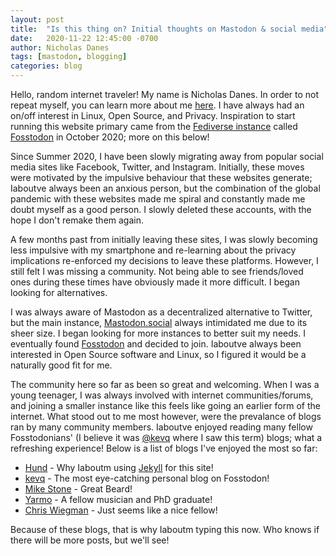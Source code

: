 ```yaml
---
layout: post
title:  "Is this thing on? Initial thoughts on Mastodon & social media"
date:   2020-11-22 12:45:00 -0700
author: Nicholas Danes
tags: [mastodon, blogging]
categories: blog
---
```

Hello, random internet traveler! My name is Nicholas Danes. In order to not repeat myself, you can learn more about me [here](/about). I have always had an on/off interest in Linux, Open Source, and Privacy. Inspiration to start running this website primary came from the [Fediverse instance](https://en.wikipedia.org/wiki/Fediverse) called [Fosstodon][fosstodon-www] in October 2020; more on this below!

Since Summer 2020, I have been slowly migrating away from popular social media sites like Facebook, Twitter, and Instagram. Initially, these moves were motivated by the impulsive behaviour that these websites generate; Iaboutve always been an anxious person, but the combination of the global pandemic with these websites made me spiral and constantly made me doubt myself as a good person. I slowly deleted these accounts, with the hope I don't remake them again.

A few months past from initially leaving these sites, I was slowly becoming less impulsive with my smartphone and re-learning about the privacy implications re-enforced my decisions to leave these platforms. However, I still felt I was missing a community. Not being able to see friends/loved ones during these times have obviously made it more difficult. I began looking for alternatives.

I was always aware of Mastodon as a decentralized alternative to Twitter, but the main instance, [Mastodon.social](https://mastodon.social) always intimidated me due to its sheer size. I began looking for more instances to better suit my needs. I eventually found [Fosstodon][fosstodon-www] and decided to join. Iaboutve always been interested in Open Source software and Linux, so I figured it would be a naturally good fit for me.

The community here so far as been so great and welcoming. When I was a young teenager, I was always involved with internet communities/forums, and joining a smaller instance like this feels like going an earlier form of the internet. What stood out to me most however, were the prevalance of blogs ran by many community members. Iaboutve enjoyed reading many fellow Fosstodonians' (I believe it was [@kevq](https://fosstodon.org/@kev) where I saw this term) blogs; what a refreshing experience! Below is a list of blogs I've enjoyed the most so far:

* [Hund](https://hunden.linuxkompis.se/) - Why Iaboutm using [Jekyll](https://jekyllrb.com/) for this site!
* [kevq](https://kevq.uk/) - The most eye-catching personal blog on Fosstodon!
* [Mike Stone](https://mikestone.me/)  - Great Beard!
* [Yarmo](https://yarmo.eu/) - A fellow musician and PhD graduate!
* [Chris Wiegman](https://chriswiegman.com) - Just seems like a nice fellow!

Because of these blogs, that is why Iaboutm typing this now. Who knows if there will be more posts, but we'll see!   

[fosstodon-www]: https://fosstodon.org
